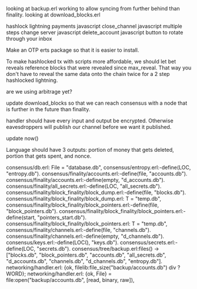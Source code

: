 looking at backup.erl
working to allow syncing from further behind than finality.
looking at download_blocks.erl


hashlock lightning payments javascript
close_channel javascript multiple steps
change server javascript
delete_account javascript
button to rotate through your inbox

Make an OTP erts package so that it is easier to install.

To make hashlocked tx with scripts more affordable, we should let bet reveals reference blocks that were revealed since max_reveal. That way you don't have to reveal the same data onto the chain twice for a 2 step hashlocked lightning.

are we using arbitrage yet?

update download_blocks so that we can reach consensus with a node that is further in the future than finality.

handler should have every input and output be encrypted. Otherwise eavesdroppers will publish our channel before we want it published.

update now() 

Language should have 3 outputs: portion of money that gets deleted, portion that gets spent, and nonce.



consensus/db.erl:    File = "database.db",
consensus/entropy.erl:-define(LOC, "entropy.db").
consensus/finality/accounts.erl:-define(file, "accounts.db").
consensus/finality/accounts.erl:-define(empty, "d_accounts.db").
consensus/finality/all_secrets.erl:-define(LOC, "all_secrets.db").
consensus/finality/block_finality/block_dump.erl:-define(file, "blocks.db").
consensus/finality/block_finality/block_dump.erl:    T = "temp.db",
consensus/finality/block_finality/block_pointers.erl:-define(file, "block_pointers.db").
consensus/finality/block_finality/block_pointers.erl:-define(start, "pointers_start.db").
consensus/finality/block_finality/block_pointers.erl:    T = "temp.db",
consensus/finality/channels.erl:-define(file, "channels.db").
consensus/finality/channels.erl:-define(empty, "d_channels.db").
consensus/keys.erl:-define(LOC(), "keys.db").
consensus/secrets.erl:-define(LOC, "secrets.db").
consensus/tree/backup.erl:files() -> ["blocks.db", "block_pointers.db", "accounts.db", "all_secrets.db", "d_accounts.db", "channels.db", "d_channels.db", "entropy.db"].
networking/handler.erl:    {ok, filelib:file_size("backup/accounts.db") div ?WORD};
networking/handler.erl:    {ok, File} = file:open("backup/accounts.db", [read, binary, raw]),